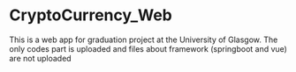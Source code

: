 # CryptoCurrency_Web
This is a web app for graduation project at the University of Glasgow. The only codes part is uploaded and files about framework (springboot and vue) are not uploaded
